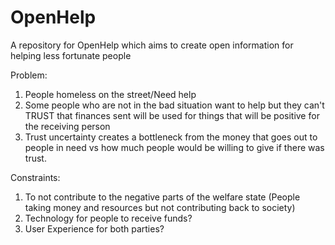 # OpenHelp
A repository for OpenHelp which aims to create open information for helping less fortunate people

Problem: 
  1) People homeless on the street/Need help
  2) Some people who are not in the bad situation want to help but they can't TRUST that finances sent will be used for things that will be positive for the receiving person 
  3) Trust uncertainty creates a bottleneck from the money that goes out to people in need vs how much people would be willing to give if there was trust. 

Constraints: 
  1) To not contribute to the negative parts of the welfare state (People taking money and resources but not contributing back to society) 
  2) Technology for people to receive funds? 
  3) User Experience for both parties? 

